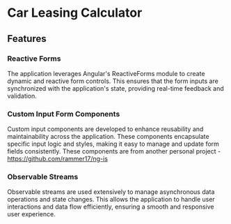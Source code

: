 # Car Leasing Calculator

## Features

### Reactive Forms

The application leverages Angular's ReactiveForms module to create dynamic and reactive form controls. This ensures that the form inputs are synchronized with the application's state, providing real-time feedback and validation.

### Custom Input Form Components

Custom input components are developed to enhance reusability and maintainability across the application. These components encapsulate specific input logic and styles, making it easy to manage and update form fields consistently. These components are from another personal project - https://github.com/rammer17/ng-is

### Observable Streams

Observable streams are used extensively to manage asynchronous data operations and state changes. This allows the application to handle user interactions and data flow efficiently, ensuring a smooth and responsive user experience.
